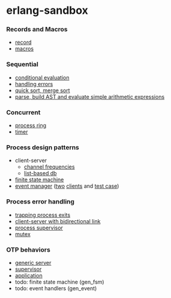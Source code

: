# erlang-sandbox

### Records and Macros

- [record](records-and-macros/records.erl)
- [macros](records-and-macros/macros.erl)

### Sequential

- [conditional evaluation](basic-sequential/conditional_evaluation.erl)
- [handling errors](basic-sequential/handling_errors.erl)
- [quick sort, merge sort](basic-sequential/listf.erl)
- [parse, build AST and evaluate simple arithmetic expressions](basic-sequential/eval_exp.erl)

### Concurrent

- [process ring](basic-concurrent/thering.erl)
- [timer](basic-concurrent/simple_timer.erl)

### Process design patterns

- client-server
  - [channel frequencies](process-design-patterns/client_server.erl)
  - [list-based db](process-design-patterns/sandbox/db.erl)
- [finite state machine](process-design-patterns/mutex.erl)
- [event manager](process-design-patterns/event_manager.erl) ([two](process-design-patterns/io_handler.erl) [clients](process-design-patterns/log_handler.erl) and [test case](process-design-patterns/event_manager_test.erl))

### Process error handling

- [trapping process exits](process-error-handling/traping-exits/traping_exit.erl)
- [client-server with bidirectional link](process-error-handling/client_server_link.erl)
- [process supervisor](process-error-handling/extended_supervisor.erl)
- [mutex](process-error-handling/reliable_mutex.erl)

### OTP behaviors

- [generic server](otp-behaviors/generic-server)
- [supervisor](otp-behaviors/supervisor)
- [application](otp-behaviors/application)
- todo: finite state machine (gen_fsm)
- todo: event handlers (gen_event)